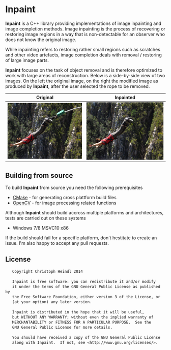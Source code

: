 # Inpaint

**Inpaint** is a C++ library providing implementations of image inpainting and image completion methods. Image inpainting is the process of recovering or restoring image regions in a way that is non-detectable for an observer who does not know the original image. 

While inpainting refers to restoring rather small regions such as scratches and other video artefacts, image completion deals with removal / restoring of large image parts.

**Inpaint** focuses on the task of object removal and is therefore optimized to work with large areas of reconstruction. Below is a side-by-side view of two images. On the left the original image, on the right the modified image as produced by **Inpaint**, after the user selected the rope to be removed.

| Original        | Inpainted     |
| :-------------: |:-------------:|
| ![Original Image](/photos/bungee.jpg?raw=true) | ![Inpainted image](/photos/bungee_criminisi.png?raw=true) |


## Building from source
To build **Inpaint** from source you need the following prerequisites
 - [CMake](www.cmake.org) - for generating cross plattform build files
 - [OpenCV](www.opencv.org) - for image processing related functions
 
Although **Inpaint** should build accross multiple platforms and architectures, tests are carried out on these systems
 - Windows 7/8 MSVC10 x86

If the build should fail for a specific platform, don't hestitate to create an issue. I'm also happy to accept any pull requests.

## License
```
   Copyright Christoph Heindl 2014

   Inpaint is free software: you can redistribute it and/or modify
   it under the terms of the GNU General Public License as published by
   the Free Software Foundation, either version 3 of the License, or
   (at your option) any later version.
   
   Inpaint is distributed in the hope that it will be useful,
   but WITHOUT ANY WARRANTY; without even the implied warranty of
   MERCHANTABILITY or FITNESS FOR A PARTICULAR PURPOSE.  See the
   GNU General Public License for more details.
   
   You should have received a copy of the GNU General Public License
   along with Inpaint.  If not, see <http://www.gnu.org/licenses/>.
```
